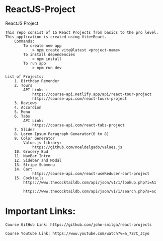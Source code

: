 # ReactJS-Project
ReactJS Project

    This repo consist of 15 React Projects from basics to the pro level. This application is created using Vite+React.
        Commands:
            To create new app
                > npm create vite@latest <project-name>
            To install dependencies
                > npm install
            To run app
                > npm run dev

    List of Projects:
        1. Birthday Remender
        2. Tours
            API Links : 
                https://course-api.netlify.app/api/react-tour-project
                https://course-api.com/react-tours-project
        3. Reviews
        4. Accordion
        5. Menu
        6. Tabs
            API Link: 
                https://course-api.com/react-tabs-project
        7. Slider
        8. Lorem Ipsum Paragraph Genarator(0 to 8)
        9. Color Generator
            Value.js library:
                https://github.com/noeldelgado/values.js
        10. Grocery Bud
        11. NavBar Intro
        12. Sidebar and Modal
        13. Stripe Submenu
        14. Cart 
                https://course-api.com/react-useReducer-cart-project
        15. Cocktails
            https://www.thecocktaildb.com/api/json/v1/1/lookup.php?i=A1
            
            https://www.thecocktaildb.com/api/json/v1/1/search.php?s=ac

# Important Links:

    Course GitHub Link: https://github.com/john-smilga/react-projects

    Course Youtube Link: https://www.youtube.com/watch?v=a_7Z7C_JCyo